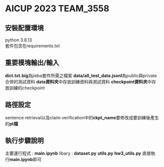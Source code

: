 # AICUP 2023 TEAM_3558 
## 安裝配置環境
python 3.8.13  
套件包含在requirements.txt
## 重要模塊輸出/輸入
**dict.txt.big**為jieba套件所需之檔案
**data/all_test_data.jsonl**為public與private合併的測試資料
**data資料夾**中存放訓練資料與測試資料
**checkpoint資料夾**中存放訓練的checkpoint
## 路徑設定
sentence retrieval以及claim verification中的**ckpt_name**要修改成要訓練後產生的**pt檔**
## 執行步驟說明
主要運行程式 : **main.ipynb**
libary : **dataset.py** **utils.py** **hw3_utils.py**
直接執行**main.ipynb**即可
